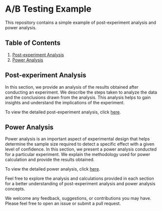 # A/B Testing Example

This repository contains a simple example of post-experiment analysis and power analysis.

## Table of Contents
1. [Post-experiment Analysis](#post-experiment-analysis)
2. [Power Analysis](#power-analysis)

## Post-experiment Analysis <a name="post-experiment-analysis"></a>

In this section, we provide an analysis of the results obtained after conducting an experiment. We describe the steps taken to analyze the data and the conclusions drawn from the analysis. This analysis helps to gain insights and understand the implications of the experiment.

To view the detailed post-experiment analysis, click [here](https://github.com/ahmadnuraziz/ab-testing-example/blob/main/ab%20testing%20example.ipynb).

## Power Analysis <a name="power-analysis"></a>

Power analysis is an important aspect of experimental design that helps determine the sample size required to detect a specific effect with a given level of confidence. In this section, we present a power analysis conducted for a particular experiment. We explain the methodology used for power calculation and provide the results obtained.

To view the detailed power analysis, click [here](https://github.com/ahmadnuraziz/ab-testing-example/blob/main/power_analysis.ipynb).

Feel free to explore the analysis and calculations provided in each section for a better understanding of post-experiment analysis and power analysis concepts.

We welcome any feedback, suggestions, or contributions you may have. Please feel free to open an issue or submit a pull request.
